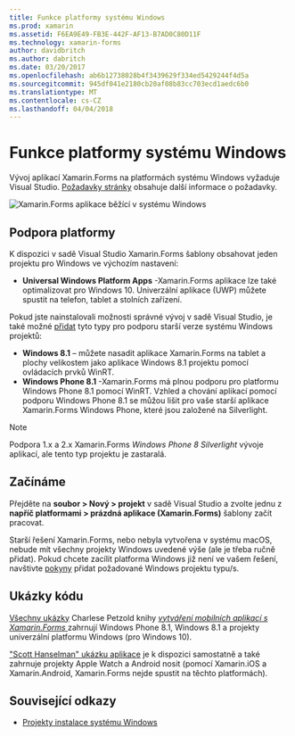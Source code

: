 ```yaml
---
title: Funkce platformy systému Windows
ms.prod: xamarin
ms.assetid: F6EA9E49-FB3E-442F-AF13-B7AD0C80D11F
ms.technology: xamarin-forms
author: davidbritch
ms.author: dabritch
ms.date: 03/20/2017
ms.openlocfilehash: ab6b12738028b4f3439629f334ed5429244f4d5a
ms.sourcegitcommit: 945df041e2180cb20af08b83cc703ecd1aedc6b0
ms.translationtype: MT
ms.contentlocale: cs-CZ
ms.lasthandoff: 04/04/2018
---
```

# <a name="windows-platform-features"></a>Funkce platformy systému Windows

Vývoj aplikací Xamarin.Forms na platformách systému Windows vyžaduje Visual Studio. [Požadavky stránky](~/xamarin-forms/get-started/installation.md) obsahuje další informace o požadavky.

![](images/allhanselman.png "Xamarin.Forms aplikace běžící v systému Windows")

## <a name="platform-support"></a>Podpora platformy

K dispozici v sadě Visual Studio Xamarin.Forms šablony obsahovat jeden projektu pro Windows ve výchozím nastavení:

* **Universal Windows Platform Apps** -Xamarin.Forms aplikace lze také optimalizovat pro Windows 10. Univerzální aplikace (UWP) můžete spustit na telefon, tablet a stolních zařízení.

Pokud jste nainstalovali možnosti správné vývoj v sadě Visual Studio, je také možné [přidat](installation/index.md) tyto typy pro podporu starší verze systému Windows projektů:

* **Windows 8.1** – můžete nasadit aplikace Xamarin.Forms na tablet a plochy velikostem jako aplikace Windows 8.1 projektu pomocí ovládacích prvků WinRT.
* **Windows Phone 8.1** -Xamarin.Forms má plnou podporu pro platformu Windows Phone 8.1 pomocí WinRT. Vzhled a chování aplikací pomocí podporu Windows Phone 8.1 se můžou lišit pro vaše starší aplikace Xamarin.Forms Windows Phone, které jsou založené na Silverlight.


> [!NOTE]
> Podpora 1.x a 2.x Xamarin.Forms _Windows Phone 8 Silverlight_ vývoje aplikací, ale tento typ projektu je zastaralá.


## <a name="getting-started"></a>Začínáme

Přejděte na **soubor > Nový > projekt** v sadě Visual Studio a zvolte jednu z **napříč platformami > prázdná aplikace (Xamarin.Forms)** šablony začít pracovat.

Starší řešení Xamarin.Forms, nebo nebyla vytvořena v systému macOS, nebude mít všechny projekty Windows uvedené výše (ale je třeba ručně přidat).
Pokud chcete zacílit platforma Windows již není ve vašem řešení, navštivte [pokyny](installation/index.md) přidat požadované Windows projektu typu/s.


## <a name="samples"></a>Ukázky kódu

[Všechny ukázky](https://github.com/xamarin/xamarin-forms-book-preview-2) Charlese Petzold knihy [ *vytváření mobilních aplikací s Xamarin.Forms* ](~/xamarin-forms/creating-mobile-apps-xamarin-forms/index.md) zahrnují Windows Phone 8.1, Windows 8.1 a projekty univerzální platformu Windows (pro Windows 10).

["Scott Hanselman" ukázku aplikace](https://github.com/jamesmontemagno/Hanselman.Forms) je k dispozici samostatně a také zahrnuje projekty Apple Watch a Android nosit (pomocí Xamarin.iOS a Xamarin.Android, Xamarin.Forms nejde spustit na těchto platformách).


## <a name="related-links"></a>Související odkazy

- [Projekty instalace systému Windows](~/xamarin-forms/platform/windows/installation/index.md)
